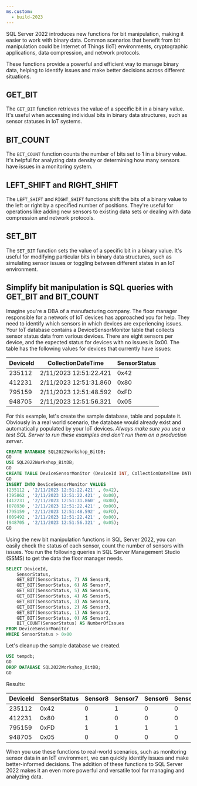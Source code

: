 ```yaml
---
ms.custom:
  - build-2023
---
```

SQL Server 2022 introduces new functions for bit manipulation, making it easier to work with binary data. Common scenarios that benefit from bit manipulation could be Internet of Things (IoT) environments, cryptographic applications, data compression, and network protocols.

These functions provide a powerful and efficient way to manage binary data, helping to identify issues and make better decisions across different situations.

## GET_BIT

The `GET_BIT` function retrieves the value of a specific bit in a binary value. It's useful when accessing individual bits in binary data structures, such as sensor statuses in IoT systems.

## BIT_COUNT

The `BIT_COUNT` function counts the number of bits set to 1 in a binary value. It's helpful for analyzing data density or determining how many sensors have issues in a monitoring system.

## LEFT_SHIFT and RIGHT_SHIFT

The `LEFT_SHIFT` and `RIGHT_SHIFT` functions shift the bits of a binary value to the left or right by a specified number of positions. They're useful for operations like adding new sensors to existing data sets or dealing with data compression and network protocols.

## SET_BIT

The `SET_BIT` function sets the value of a specific bit in a binary value. It's useful for modifying particular bits in binary data structures, such as simulating sensor issues or toggling between different states in an IoT environment.

## Simplify bit manipulation is SQL queries with GET_BIT and BIT_COUNT

Imagine you're a DBA of a manufacturing company. The floor manager responsible for a network of IoT devices has approached you for help. They need to identify which sensors in which devices are experiencing issues. Your IoT database contains a DeviceSensorMonitor table that collects sensor status data from various devices. There are eight sensors per device, and the expected status for devices with no issues is 0x00. The table has the following values for devices that currently have issues:

DeviceId | CollectionDateTime | SensorStatus
---|---|---
235112 | 2/11/2023 12:51:22.421 | 0x42
412231 | 2/11/2023 12:51:31.860 | 0x80
795159 | 2/11/2023 12:51:48.592 | 0xFD
948705 | 2/11/2023 12:51:56.321 | 0x05

For this example, let's create the sample database, table and populate it. Obviously in a real world scenario, the database would already exist and automatically populated by your IoT devices. *Always make sure you use a test SQL Server to run these examples and don't run them on a production server*.

```sql
CREATE DATABASE SQL2022Workshop_BitDB;
GO
USE SQL2022Workshop_BitDB;
GO
CREATE TABLE DeviceSensorMonitor (DeviceId INT, CollectionDateTime DATETIME, SensorStatus VARBINARY(2));
GO
INSERT INTO DeviceSensorMonitor VALUES
(235112 , '2/11/2023 12:51:22.421' , 0x42),
(395862 , '2/11/2023 12:51:22.421' , 0x00),
(412231 , '2/11/2023 12:51:31.860' , 0x80),
(078930 , '2/11/2023 12:51:22.421' , 0x00),
(795159 , '2/11/2023 12:51:48.592' , 0xFD),
(009492 , '2/11/2023 12:51:22.421' , 0x00),
(948705 , '2/11/2023 12:51:56.321' , 0x05);
GO
```

Using the new bit manipulation functions in SQL Server 2022, you can easily check the status of each sensor, count the number of sensors with issues. You run the following queries in SQL Server Management Studio (SSMS) to get the data the floor manager needs.

```sql
SELECT DeviceId,
	SensorStatus,
    GET_BIT(SensorStatus, 7) AS Sensor8,
    GET_BIT(SensorStatus, 6) AS Sensor7,
    GET_BIT(SensorStatus, 5) AS Sensor6,
    GET_BIT(SensorStatus, 4) AS Sensor5,
    GET_BIT(SensorStatus, 3) AS Sensor4,
    GET_BIT(SensorStatus, 2) AS Sensor3,
    GET_BIT(SensorStatus, 1) AS Sensor2,
    GET_BIT(SensorStatus, 0) AS Sensor1,
	BIT_COUNT(SensorStatus) AS NumberOfIssues
FROM DeviceSensorMonitor
WHERE SensorStatus > 0x00
```

Let's cleanup the sample database we created.

```sql
USE tempdb;
GO
DROP DATABASE SQL2022Workshop_BitDB;
GO
```

Results:

DeviceId | SensorStatus | Sensor8 | Sensor7 | Sensor6 | Sensor5 | Sensor4 | Sensor3 | Sensor2 | Sensor1 | NumberOfIssues
---|---|---|---|---|---|---|---|---|---|---
235112 | 0x42 | 0 | 1 | 0 | 0 | 0 | 0 | 1 | 0 | 2
412231 | 0x80 | 1 | 0 | 0 | 0 | 0 | 0 | 0 | 0 | 1
795159 | 0xFD | 1 | 1 | 1 | 1 | 1 | 1 | 0 | 1 | 7
948705 | 0x05 | 0 | 0 | 0 | 0 | 0 | 1 | 0 | 1 | 2

When you use these functions to real-world scenarios, such as monitoring sensor data in an IoT environment, we can quickly identify issues and make better-informed decisions. The addition of these functions to SQL Server 2022 makes it an even more powerful and versatile tool for managing and analyzing data.
